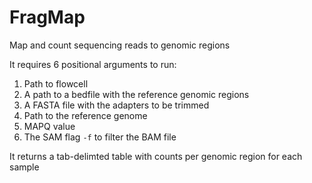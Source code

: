 # FragMap
Map and count sequencing reads to genomic regions

It requires 6 positional arguments to run:

1. Path to flowcell
2. A path to a bedfile with the reference genomic regions
3. A FASTA file with the adapters to be trimmed
4. Path to the reference genome
5. MAPQ value
6. The SAM flag `-f` to filter the BAM file

It returns a tab-delimted table with counts per genomic region for each sample
